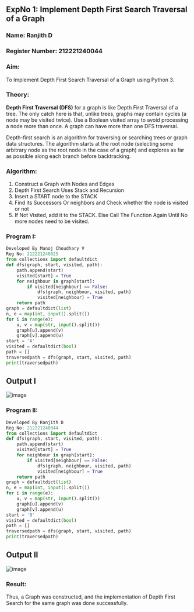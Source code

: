 ## ExpNo 1: Implement Depth First Search Traversal of a Graph
### Name: Ranjith D
### Register Number: 212221240044
### Aim:
To Implement Depth First Search Traversal of a Graph using Python 3.

### Theory:
**Depth First Traversal (DFS)** for a graph is like Depth First Traversal of a tree. The only catch here is that, unlike trees, graphs may contain cycles (a node may be visited twice). Use a Boolean visited array to avoid processing a node more than once. A graph can have more than one DFS traversal.

Depth-first search is an algorithm for traversing or searching trees or graph data structures. The algorithm starts at the root node (selecting some arbitrary node as the root node in the case of a graph) and explores as far as possible along each branch before backtracking.

### Algorithm:
1. Construct a Graph with Nodes and Edges
2. Depth First Search Uses Stack and Recursion
3. Insert a START node to the STACK
4. Find its Successors Or neighbors and Check whether the node is visited or not
5. If Not Visited, add it to the STACK. Else Call The Function Again Until No more nodes need to be visited.

### Program I:
```python
Developed By Manoj Choudhary V
Reg No: 212221240025
from collections import defaultdict
def dfs(graph, start, visited, path):
    path.append(start)
    visited[start] = True
    for neighbour in graph[start]:
        if visited[neighbour] == False:
            dfs(graph, neighbour, visited, path)
            visited[neighbour] = True
    return path
graph = defaultdict(list)
n, e = map(int, input().split())
for i in range(e):
    u, v = map(str, input().split())
    graph[u].append(v)
    graph[v].append(u)
start = 'A'
visited = defaultdict(bool)
path = []
traversedpath = dfs(graph, start, visited, path)
print(traversedpath)
```
## Output I
![image](https://github.com/manojvenaram/19AI405FUNDAMENTALSOFARTIFICIALINTELLIGENCE/assets/94165064/a33d49a8-eff9-4809-bf71-f5d8a17a62f1)

### Program II:
```python
Developed By Ranjith D
Reg No: 212221240044
from collections import defaultdict
def dfs(graph, start, visited, path):
    path.append(start)
    visited[start] = True
    for neighbour in graph[start]:
        if visited[neighbour] == False:
            dfs(graph, neighbour, visited, path)
            visited[neighbour] = True
    return path
graph = defaultdict(list)
n, e = map(int, input().split())
for i in range(e):
    u, v = map(str, input().split())
    graph[u].append(v)
    graph[v].append(u)
start = '0'
visited = defaultdict(bool)
path = []
traversedpath = dfs(graph, start, visited, path)
print(traversedpath)
```
## Output II
![image](https://github.com/manojvenaram/19AI405FUNDAMENTALSOFARTIFICIALINTELLIGENCE/assets/94165064/b44bde7e-3276-4cd1-9a00-48fa500a69be)

### Result:
Thus, a Graph was constructed, and the implementation of Depth First Search for the same graph was done successfully.

